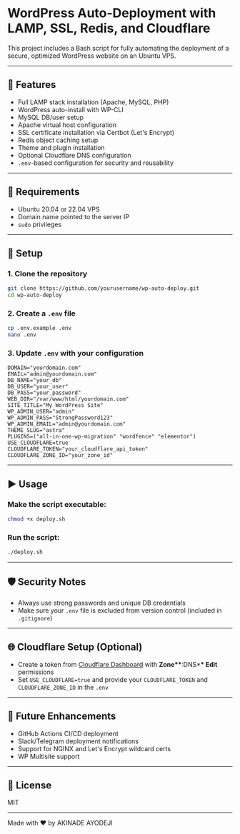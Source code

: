 # WordPress Auto-Deployment with LAMP, SSL, Redis, and Cloudflare

This project includes a Bash script for fully automating the deployment of a secure, optimized WordPress website on an Ubuntu VPS.

---

## 🚀 Features

- Full LAMP stack installation (Apache, MySQL, PHP)
- WordPress auto-install with WP-CLI
- MySQL DB/user setup
- Apache virtual host configuration
- SSL certificate installation via Certbot (Let's Encrypt)
- Redis object caching setup
- Theme and plugin installation
- Optional Cloudflare DNS configuration
- `.env`-based configuration for security and reusability

---

## 🧩 Requirements

- Ubuntu 20.04 or 22.04 VPS
- Domain name pointed to the server IP
- `sudo` privileges

---

## 🔐 Setup

### 1. Clone the repository

```bash
git clone https://github.com/yourusername/wp-auto-deploy.git
cd wp-auto-deploy
```

### 2. Create a `.env` file

```bash
cp .env.example .env
nano .env
```

### 3. Update `.env` with your configuration

```env
DOMAIN="yourdomain.com"
EMAIL="admin@yourdomain.com"
DB_NAME="your_db"
DB_USER="your_user"
DB_PASS="your_password"
WEB_DIR="/var/www/html/yourdomain.com"
SITE_TITLE="My WordPress Site"
WP_ADMIN_USER="admin"
WP_ADMIN_PASS="StrongPassword123"
WP_ADMIN_EMAIL="admin@yourdomain.com"
THEME_SLUG="astra"
PLUGINS=("all-in-one-wp-migration" "wordfence" "elementor")
USE_CLOUDFLARE=true
CLOUDFLARE_TOKEN="your_cloudflare_api_token"
CLOUDFLARE_ZONE_ID="your_zone_id"
```

---

## ▶️ Usage

### Make the script executable:

```bash
chmod +x deploy.sh
```

### Run the script:

```bash
./deploy.sh
```

---

## 🛡️ Security Notes

- Always use strong passwords and unique DB credentials
- Make sure your `.env` file is excluded from version control (included in `.gitignore`)

---

## 🌐 Cloudflare Setup (Optional)

- Create a token from [Cloudflare Dashboard](https://dash.cloudflare.com/profile/api-tokens) with **Zone\*\***:DNS\***\* Edit** permissions
- Set `USE_CLOUDFLARE=true` and provide your `CLOUDFLARE_TOKEN` and `CLOUDFLARE_ZONE_ID` in the `.env`

---

## 🧪 Future Enhancements

- GitHub Actions CI/CD deployment
- Slack/Telegram deployment notifications
- Support for NGINX and Let's Encrypt wildcard certs
- WP Multisite support

---

## 📄 License

MIT

---

Made with ❤️ by AKINADE AYODEJI
